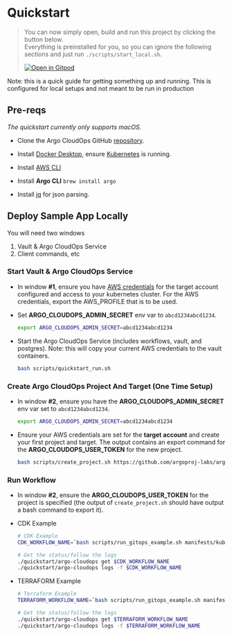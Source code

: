 # Quickstart

>You can now simply open, build and run this project by clicking the button below.<br>Everything is preinstalled for you, so you can ignore the following sections and just run `./scripts/start_local.sh`.
>
>[![Open in Gitpod](https://gitpod.io/button/open-in-gitpod.svg)](https://gitpod.io/#https://github.com/szab100/sfdb)

Note: this is a quick guide for getting something up and running. This is configured for local setups and not meant to be run in production

## Pre-reqs

*The quickstart currently only supports macOS.*

* Clone the Argo CloudOps GitHub [repository](https://github.com/argoproj-labs/argo-cloudops).

* Install [Docker Desktop](https://www.docker.com/products/docker-desktop), ensure [Kubernetes](https://docs.docker.com/desktop/kubernetes/) is running.

* Install [AWS CLI](https://docs.aws.amazon.com/cli/latest/userguide/install-cliv2.html)

* Install **Argo CLI** `brew install argo`

* Install [jq](https://stedolan.github.io/jq/) for json parsing.

## Deploy Sample App Locally

You will need two windows

1. Vault & Argo CloudOps Service
1. Client commands, etc


### Start Vault & Argo CloudOps Service

* In window **#1**, ensure you have [AWS credentials](https://docs.aws.amazon.com/cli/latest/userguide/cli-configure-quickstart.html) for the target account configured and access to your kubernetes cluster. For the AWS credentials, export the AWS_PROFILE that is to be used.

* Set **ARGO_CLOUDOPS_ADMIN_SECRET** env var to `abcd1234abcd1234`.

    ```sh
    export ARGO_CLOUDOPS_ADMIN_SECRET=abcd1234abcd1234
    ```

* Start the Argo CloudOps Service (includes workflows, vault, and postgres).
  Note: this will copy your current AWS credentials to the vault containers.

    ```sh
    bash scripts/quickstart_run.sh
    ```

### Create Argo CloudOps Project And Target (One Time Setup)

* In window **#2**, ensure you have the **ARGO_CLOUDOPS_ADMIN_SECRET**
env var set to `abcd1234abcd1234`.

    ```sh
    export ARGO_CLOUDOPS_ADMIN_SECRET=abcd1234abcd1234
    ```

* Ensure your AWS credentials are set for the **target account** and create
  your first project and target. The output contains an export command for the **ARGO_CLOUDOPS_USER_TOKEN**
  for the new project.

    ```sh
    bash scripts/create_project.sh https://github.com/argoproj-labs/argo-cloudops.git
    ```

### Run Workflow

* In window **#2**, ensure the **ARGO_CLOUDOPS_USER_TOKEN** for the project is
  specified (the output of `create_project.sh` should have output a bash
  command to export it).

* CDK Example

    ```sh
    # CDK Example
    CDK_WORKFLOW_NAME=`bash scripts/run_gitops_example.sh manifests/kube_cdk_manifest.yaml 5b40793bded1030d8a17d6ddd050ee1ef060f8cc`

    # Get the status/follow the logs
    ./quickstart/argo-cloudops get $CDK_WORKFLOW_NAME
    ./quickstart/argo-cloudops logs -f $CDK_WORKFLOW_NAME
    ```

* TERRAFORM Example

    ```sh
    # Terraform Example
    TERRAFORM_WORKFLOW_NAME=`bash scripts/run_gitops_example.sh manifests/kube_terraform_manifest.yaml 5b40793bded1030d8a17d6ddd050ee1ef060f8cc`

    # Get the status/follow the logs
    ./quickstart/argo-cloudops get $TERRAFORM_WORKFLOW_NAME
    ./quickstart/argo-cloudops logs -f $TERRAFORM_WORKFLOW_NAME
    ```
